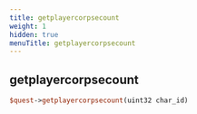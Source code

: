 ```yaml
---
title: getplayercorpsecount
weight: 1
hidden: true
menuTitle: getplayercorpsecount
---
```

## getplayercorpsecount
```perl
$quest->getplayercorpsecount(uint32 char_id)
```